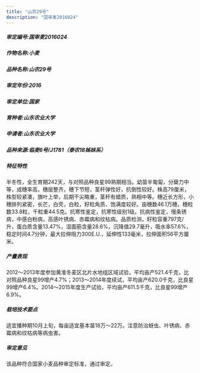 ```yaml
---
title: "山农29号"
description: "国审麦2016024"
---
```

##### 审定编号:国审麦2016024

##### 作物名称:小麦

##### 品种名称:山农29号

##### 审定年份:2016

##### 审定单位:国家

##### 育种者:山东农业大学

##### 申请者:山东农业大学

##### 品种来源:临麦6号/J1781（泰农18姊妹系）

##### 特征特性
半冬性，全生育期242天，与对照品种良星99熟期相当。幼苗半匍匐，分蘖力中等，成穗率高，穗层整齐，穗下节短，茎秆弹性好，抗倒性较好。株高79厘米，株型较紧凑，旗叶上举，后期干尖略重，茎秆有蜡质，熟相中等。穗近长方形，小穗排列紧密，长芒，白壳，白粒，籽粒角质、饱满度较好。亩穗数46.1万穗，穗粒数33.8粒，千粒重44.5克。抗寒性鉴定，抗寒性级别1级。抗病性鉴定，慢条锈病，中感白粉病，高感叶锈病、赤霉病和纹枯病。品质检测，籽粒容重797克/升，蛋白质含量13.47%，湿面筋含量28.6%，沉降值29.7毫升，吸水率57.6%，稳定时间4.7分钟，最大拉伸阻力300E.U.，延伸性133毫米，拉伸面积56平方厘米。

##### 产量表现
2012～2013年度参加黄淮冬麦区北片水地组区域试验，平均亩产521.4千克，比对照品种良星99增产4.7%；2013～2014年度续试，平均亩产620.0千克，比良星99增产6.4%。2014～2015年度生产试验，平均亩产611.5千克，比良星99增产6.9%。

##### 栽培技术要点
适宜播种期10月上旬，每亩适宜基本苗18万～22万。注意防治蚜虫、叶锈病、赤霉病和纹枯病等病虫害。

##### 审定意见
该品种符合国家小麦品种审定标准，通过审定。
